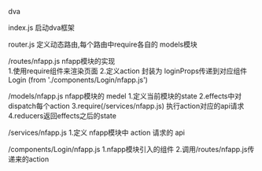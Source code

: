 dva

index.js 启动dva框架

router.js 定义动态路由,每个路由中require各自的 models模块

/routes/nfapp.js nfapp模块的实现  
	1.使用require组件来渲染页面
	2.定义action 封装为 loginProps传递到对应组件 Login (from './components/Login/nfapp.js')

/models/nfapp.js nfapp模块的 medel
	1.定义当前模块的state
	2.effects中对dispatch每个action
	3.require(/services/nfapp.js) 执行action对应的api请求
	4.reducers返回effects之后的state

/services/nfapp.js
	1.定义 nfapp模块中 action 请求的 api

/components/Login/nfapp.js
	1.nfapp模块引入的组件
	2.调用/routes/nfapp.js传递来的action
